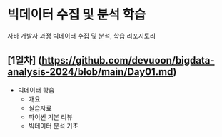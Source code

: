 # 빅데이터 수집 및 분석 학습

자바 개발자 과정 빅데이터 수집 및 분석, 학습 리포지토리

## [1일차] (https://github.com/devuoon/bigdata-analysis-2024/blob/main/Day01.md)

- 빅데이터 학습
  - 개요
  - 실습자료
  - 파이썬 기본 리뷰
  - 빅데이터 분석 기초
